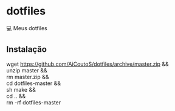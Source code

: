 # dotfiles
:computer: Meus dotfiles
## Instalação
  wget https://github.com/AiCoutoS/dotfiles/archive/master.zip && \
  unzip master && \
  rm master.zip && \
  cd dotfiles-master && \
  sh make && \
  cd .. && \
  rm -rf dotfiles-master
